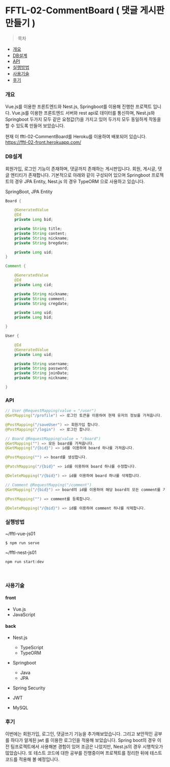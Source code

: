 # FFTL-02-CommentBoard ( 댓글 게시판 만들기 )

> 목차

-   [개요](#개요)
-   [DB설계](#DB설계)
-   [API](#API)
-   [실행방법](#실행방법)
-   [사용기술](#사용기술)
-   [후기](#후기)

### 개요

Vue.js를 이용한 프론트엔드와 Nest.js, Springboot를 이용해 진행한 프로젝트 입니다. Vue.js를 이용한 프론트엔드 서버와 rest api로 데이터를 통신하며, Nest.js와 Springboot 두가지 모두 같은 요청값(?)을 가지고 있어 두가지 모두 동일하게 작동을 할 수 있도록 만들어 보았습니다.

현재 이 fftl-02-CommentBoard를 Heroku를 이용하여 배포되어 있습니다. https://fftl-02-front.herokuapp.com/

### DB설계

회원가입, 로그인 기능이 존재하며, 댓글까지 존재하는 게시판입니다. 회원, 게시글, 댓글 엔티티가 존재합니다. 기본적으로 아래와 같이 구성되어 있으며 Springboot 프로젝트의 경우 JPA Entity, Nest.js 의 경우 TypeORM 으로 사용하고 있습니다.

SpringBoot, JPA Entity

```java
Board {

    @GeneratedValue
    @Id
    private Long bid;

    private String title;
    private String content;
    private String nickname;
    private String bregdate;

    private Long uid;
}

Comment {

    @GeneratedValue
    @Id
    private Long cid;

    private String nickname;
    private String comment;
    private String cregdate;

    private Long uid;
    private Long bid;

}

User {

    @Id
    @GeneratedValue
    private Long uid;

    private String username;
    private String password;
    private String joinDate;
    private String nickname;

}
```

### API

```java
// User @RequestMapping(value = "/user")
@GetMapping("/profile") => 로그인 토큰을 이용하여 현재 유저의 정보를 가져옵니다.

@PostMapping("/saveUser") => 회원가입 합니다.
@PostMapping("/login")  => 로그인 합니다.

// Board @RequestMapping(value = "/board")
@GetMapping("") => 모든 board를 가져옵니다.
@GetMapping("/{bid}") => id를 이용하여 board 하나를 가져옵니다.

@PostMapping("") => board를 생성합니다.

@PatchMapping("/{bid}" => id를 이용하여 board 하나를 수정합니다.

@DeleteMapping("/{bid}") => id를 이용하여 board 하나를 삭제합니다.

// Comment @RequestMapping("/comment")
@GetMapping("/{bid}") => board의 id를 이용하여 해당 board의 모든 comment를 가져옵니다.

@PostMapping("") => comment를 등록합니다.

@DeleteMapping("/{bid}") => id를 이용하여 comment 하나를 삭제합니다.

```

### 실행방법

~/fftl-vue-js01

```
$ npm run serve
```

~/fftl-nest-js01

```
npm run start:dev
```

</br>

### 사용기술

#### front

-   Vue.js
-   JavaScript

#### back

-   Nest.js

    -   TypeScript
    -   TypeORM

-   Springboot

    -   Java
    -   JPA

-   Spring Security
-   JWT
-   MySQL

### 후기

이번에는 회원가입, 로그인, 댓글쓰기 기능을 추가해보았습니다. 그리고 보안적인 공부를 하다가 알게된 jwt 를 이용한 로그인을 적용해 보았습니다. Spring boot의 경우 이전 팀프로젝트에서 사용해본 경험이 있어 조금은 나았지만, Nest.js의 경우 시행착오가 많았습니다. 또 테스트 코드에 대한 공부를 진행중이며 프로젝트를 정리한 뒤에 테스트 코드를 적용해 볼 예정입니다.
